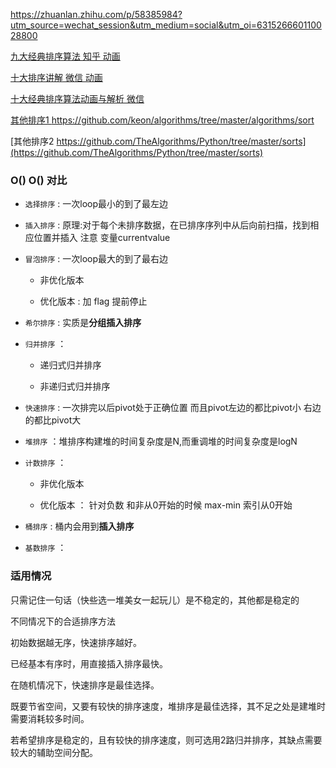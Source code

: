 https://zhuanlan.zhihu.com/p/58385984?utm_source=wechat_session&utm_medium=social&utm_oi=631526660110028800

[ 九大经典排序算法 知乎 动画 ](https://zhuanlan.zhihu.com/p/52884590?utm_source=wechat_session&utm_medium=social&utm_oi=631526660110028800)

[ 十大排序讲解 微信 动画](https://mp.weixin.qq.com/s?__biz=MzI2NjA3NTc4Ng==&mid=2652080829&idx=2&sn=93e06fa9ebce06d86d617931a0399a89&chksm=f1748158c603084e07945e4583bba798c71c3fa1481ae32c6915f1fe57807c5c6c57ae5b3d3a&mpshare=1&scene=1&srcid=&pass_ticket=aLYvowPftZdxv0ID6JVJgjpNRL9Tvs5KIwUlWwzj6h%2FJPCVAhZBzpnwqCcQEYlLW#rd)

[十大经典排序算法动画与解析 微信](https://mp.weixin.qq.com/s/vn3KiV-ez79FmbZ36SX9lg)

[其他排序1 https://github.com/keon/algorithms/tree/master/algorithms/sort ](https://github.com/keon/algorithms/tree/master/algorithms/sort)

[其他排序2 https://github.com/TheAlgorithms/Python/tree/master/sorts](https://github.com/TheAlgorithms/Python/tree/master/sorts)

###  O()  O() 对比

- `选择排序` : 一次loop最小的到了最左边

- `插入排序` : 原理:对于每个未排序数据，在已排序序列中从后向前扫描，找到相应位置并插入    注意 变量currentvalue

- `冒泡排序` : 一次loop最大的到了最右边

   - 非优化版本

   - 优化版本 : 加 flag 提前停止

- `希尔排序` : 实质是**分组插入排序**

- `归并排序` ：

   - 递归式归并排序

   - 非递归式归并排序

- `快速排序` : 一次排完以后pivot处于正确位置 而且pivot左边的都比pivot小 右边的都比pivot大

- `堆排序` ：堆排序构建堆的时间复杂度是N,而重调堆的时间复杂度是logN

- `计数排序` ：

   - 非优化版本

   - 优化版本 ： 针对负数 和非从0开始的时候   max-min 索引从0开始

- `桶排序` : 桶内会用到**插入排序**

- `基数排序` ：


### 适用情况

只需记住一句话（快些选一堆美女一起玩儿）是不稳定的，其他都是稳定的

不同情况下的合适排序方法

初始数据越无序，快速排序越好。

已经基本有序时，用直接插入排序最快。

在随机情况下，快速排序是最佳选择。

既要节省空间，又要有较快的排序速度，堆排序是最佳选择，其不足之处是建堆时需要消耗较多时间。

若希望排序是稳定的，且有较快的排序速度，则可选用2路归并排序，其缺点需要较大的辅助空间分配。
